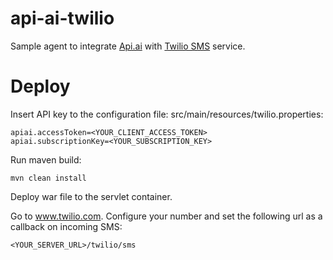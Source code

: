 # api-ai-twilio
Sample agent to integrate [Api.ai](http://api.ai) with [Twilio SMS](https://twilio.com) service.

# Deploy

Insert API key to the configuration file: src/main/resources/twilio.properties:
```
apiai.accessToken=<YOUR_CLIENT_ACCESS_TOKEN>
apiai.subscriptionKey=<YOUR_SUBSCRIPTION_KEY>
```

Run maven build:
```
mvn clean install
```

Deploy war file to the servlet container.

Go to www.twilio.com. Configure your number and set the following url as a callback on incoming SMS:
```
<YOUR_SERVER_URL>/twilio/sms
```
